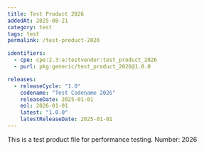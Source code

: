 ```yaml
---
title: Test Product 2026
addedAt: 2025-08-21
category: test
tags: test
permalink: /test-product-2026

identifiers:
  - cpe: cpe:2.3:a:testvendor:test_product_2026
  - purl: pkg:generic/test_product_2026@1.0.0

releases:
  - releaseCycle: "1.0"
    codename: "Test Codename 2026"
    releaseDate: 2025-01-01
    eol: 2026-01-01
    latest: "1.0.0"
    latestReleaseDate: 2025-01-01
---
```


This is a test product file for performance testing. Number: 2026
